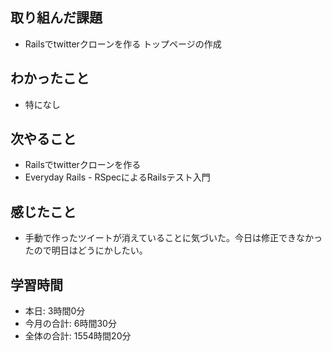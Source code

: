 ## 取り組んだ課題
- Railsでtwitterクローンを作る トップページの作成
## わかったこと
- 特になし
## 次やること
- Railsでtwitterクローンを作る
- Everyday Rails - RSpecによるRailsテスト入門
## 感じたこと
- 手動で作ったツイートが消えていることに気づいた。今日は修正できなかったので明日はどうにかしたい。
## 学習時間
- 本日: 3時間0分
- 今月の合計: 6時間30分
- 全体の合計: 1554時間20分　

